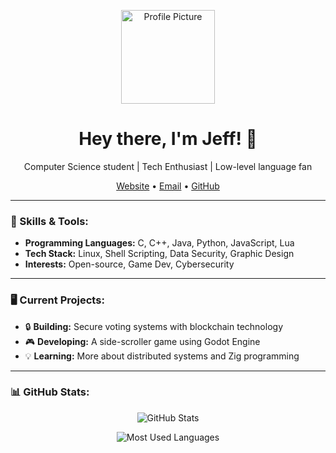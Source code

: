 <p align="center">
  <img src="https://github.com/voidashi.png" width="150px" alt="Profile Picture">
</p>

<h1 align="center">Hey there, I'm Jeff! 👋</h1>

<p align="center">
  Computer Science student | Tech Enthusiast | Low-level language fan
</p>

<p align="center">
  <a href="https://虚.net">Website</a> •
  <a href="mailto:jeffmbueno@duck.com">Email</a> •
  <a href="https://github.com/voidashi">GitHub</a>
</p>

---

### 🔧 Skills & Tools:
- **Programming Languages:** C, C++, Java, Python, JavaScript, Lua
- **Tech Stack:** Linux, Shell Scripting, Data Security, Graphic Design
- **Interests:** Open-source, Game Dev, Cybersecurity

---

### 🖥️ Current Projects:
- 🔒 **Building:** Secure voting systems with blockchain technology
- 🎮 **Developing:** A side-scroller game using Godot Engine
- 💡 **Learning:** More about distributed systems and Zig programming

---

### 📊 GitHub Stats:

<p align="center">
  <img src="https://github-readme-stats.vercel.app/api?username=voidashi&show_icons=true&theme=dark" alt="GitHub Stats">
</p>
<p align="center">
  <img src="https://github-readme-stats.vercel.app/api/top-langs/?username=voidashi&layout=compact&theme=dark" alt="Most Used Languages">
</p>

